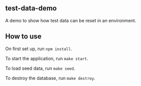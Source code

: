 test-data-demo
---

A demo to show how test data can be reset in an environment.

## How to use

On first set up, run `npm install`.

To start the application, run `make start`.

To load seed data, run `make seed`.

To destroy the database, run `make destroy`.
